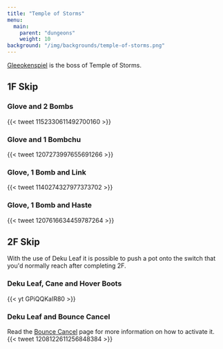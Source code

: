 ```yaml
---
title: "Temple of Storms"
menu:
  main:
    parent: "dungeons"
    weight: 10
background: "/img/backgrounds/temple-of-storms.png"
---
```


[Gleeokenspiel](/bosses/gleeokenspiel) is the boss of Temple of Storms.

## 1F Skip

### Glove and 2 Bombs

{{< tweet 1152330611492700160 >}}

### Glove and 1 Bombchu

{{< tweet 1207273997655691266 >}}

### Glove, 1 Bomb and Link

{{< tweet 1140274327977373702 >}}

### Glove, 1 Bomb and Haste

{{< tweet 1207616634459787264 >}}

## 2F Skip

With the use of Deku Leaf it is possible to push a pot onto the switch that you'd normally reach after completing 2F.

### Deku Leaf, Cane and Hover Boots

{{< yt GPiQQKaIR80 >}}

### Deku Leaf and Bounce Cancel

Read the [Bounce Cancel](/tech/bounce-cancel/) page for more information on how to activate it.
{{< tweet 1208122611256848384 >}}

